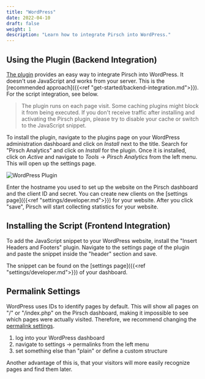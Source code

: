 ```yaml
---
title: "WordPress"
date: 2022-04-10
draft: false
weight: 1
description: "Learn how to integrate Pirsch into WordPress."
---
```


## Using the Plugin (Backend Integration)

[The plugin](https://wordpress.org/plugins/pirsch-analytics/#description) provides an easy way to integrate Pirsch into WordPress. It doesn't use JavaScript and works from your server. This is the [recommended approach]({{<ref "get-started/backend-integration.md">}}). For the script integration, see below.

> The plugin runs on each page visit. Some caching plugins might block it from being executed. If you don't receive traffic after installing and activating the Pirsch plugin, please try to disable your cache or switch to the JavaScript snippet.

To install the plugin, navigate to the plugins page on your WordPress administration dashboard and click on *Install* next to the title. Search for "Pirsch Analytics" and click on *Install* for the plugin. Once it is installed, click on *Active* and navigate to *Tools* -> *Pirsch Analytics* from the left menu. This will open up the settings page.

![WordPress Plugin](/integration/wordpress.png)

Enter the hostname you used to set up the website on the Pirsch dashboard and the client ID and secret. You can create new clients on the [settings page]({{<ref "settings/developer.md">}}) for your website. After you click "save", Pirsch will start collecting statistics for your website.

## Installing the Script (Frontend Integration)

To add the JavaScript snippet to your WordPress website, install the "Insert Headers and Footers" plugin. Navigate to the settings page of the plugin and paste the snippet inside the "header" section and save.

The snippet can be found on the [settings page]({{<ref "settings/developer.md">}}) of your dashboard.

## Permalink Settings

WordPress uses IDs to identify pages by default. This will show all pages on "/" or "/index.php" on the Pirsch dashboard, making it impossible to see which pages were actually visited. Therefore, we recommend changing the [permalink settings](https://wordpress.org/support/article/settings-permalinks-screen/).

1. log into your WordPress dashboard
2. navigate to settings -> permalinks from the left menu
3. set something else than "plain" or define a custom structure

Another advantage of this is, that your visitors will more easily recognize pages and find them later.
